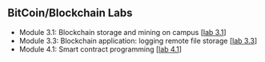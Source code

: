 BitCoin/Blockchain Labs
---

- Module 3.1: Blockchain storage and mining on campus [[lab 3.1](lab3.1/README.md)]
- Module 3.3: Blockchain application: logging remote file storage [[lab 3.3](lab3.3/README.md)]
- Module 4.1: Smart contract programming [[lab 4.1](lab4.1/README.md)]


